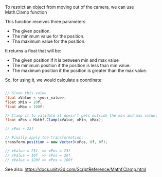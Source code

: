 To restrict an object from moving out of the camera, we can use Math.Clamp function

This function receives three parameters:

- The given position.
- The minimum value for the position.
- Tha maximum value for the position.

It returns a float that will be:
- The given position if it is between min and max value
- The minimum position if the position is less than min value.
- The maximum position if the position is greater than the max value.

So, for using it, we would calculate a coordinate:


```C#

// Given this value
float xValue = <your_value>;
float xMin = 20f;
float xMax = 100f;

// Clamp it to validate it doesn't gets outside the min and max value:
float xPos = Mathf.Clamp(xValue, xMin, xMax);

// xPos = 23f

// Finally apply the transformation:
transform.position = new Vector3(xPos, 0f, 0f);

// xValue = 23f  => xPos = 23f
// xValue = 10f  => xPos = 20f
// xValue = 120f => xPos = 100f

```

See also: https://docs.unity3d.com/ScriptReference/Mathf.Clamp.html

